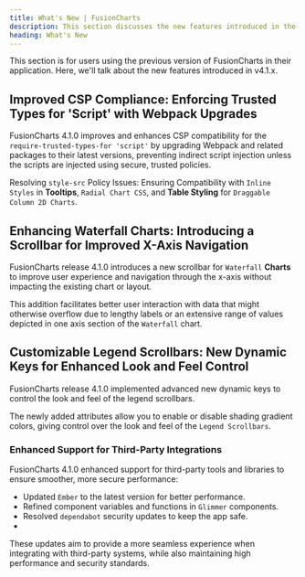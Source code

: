 ```yaml
---
title: What's New | FusionCharts
description: This section discusses the new features introduced in the latest version.
heading: What's New
---
```


This section is for users using the previous version of FusionCharts in their application. Here, we'll talk about the new features introduced in v4.1.x.

## Improved CSP Compliance: Enforcing Trusted Types for 'Script' with Webpack Upgrades

FusionCharts 4.1.0 improves and enhances CSP compatibility for the `require-trusted-types-for 'script'` by upgrading Webpack and related packages to their latest versions, preventing indirect script injection unless the scripts are injected using secure, trusted policies. 

Resolving `style-src` Policy Issues: Ensuring Compatibility with `Inline Styles` in **Tooltips**, `Radial Chart CSS`, and **Table Styling** for `Draggable Column 2D Charts`.

## Enhancing Waterfall Charts: Introducing a Scrollbar for Improved X-Axis Navigation

FusionCharts release 4.1.0 introduces a new scrollbar for `Waterfall` **Charts** to improve user experience and navigation through the x-axis without impacting the existing chart or layout.

This addition facilitates better user interaction with data that might otherwise overflow due to lengthy labels or an extensive range of values depicted in one axis section of the `Waterfall` chart.

## Customizable Legend Scrollbars: New Dynamic Keys for Enhanced Look and Feel Control

FusionCharts release 4.1.0 implemented advanced new dynamic keys to control the look and feel of the legend scrollbars.

The newly added attributes allow you to enable or disable shading gradient colors, giving control over the look and feel of the `Legend Scrollbars`.

### Enhanced Support for Third-Party Integrations

FusionCharts 4.1.0 enhanced support for third-party tools and libraries to ensure smoother, more secure performance:

- Updated `Ember` to the latest version for better performance.
- Refined component variables and functions in `Glimmer` components.
- Resolved `dependabot` security updates to keep the app safe.
- 
These updates aim to provide a more seamless experience when integrating with third-party systems, while also maintaining high performance and security standards.



 
 
 
